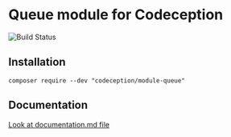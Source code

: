# Queue module for Codeception

![Build Status](https://github.com/Codeception/module-queue/workflows/CI/badge.svg)

## Installation

```
composer require --dev "codeception/module-queue"
```

## Documentation

<a href="documentation.md">Look at documentation.md file</a>
